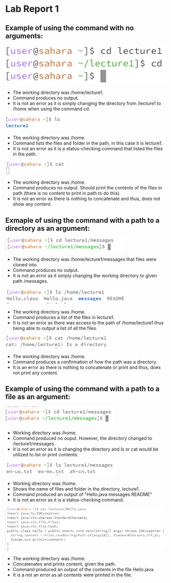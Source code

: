 # Lab Report 1
## Example of using the command with no arguments: 

![Image](cdnoarg.PNG)
- The working directory was /home/lecture1.
- Command produces no output.
- It is not an error as it is simply changing the directory from /lecture1 to /home when using the command cd.

![Image](lsg.PNG)
- The working directory was /home.
- Command lists the files and folder in the path, in this case it is lecture1.
- It is not an error as it is a status-checking command that listed the files in the path.

![Image](catg.PNG)
- The working directory was /home.
- Command produces no output. Should print the contents of the files in path (there is no content to print in path to do this).
- It is not an error as there is nothing to concatenate and thus, does not show any content.
  
## Exmaple of using the command with a path to a directory as an argument: 

![Image](cddirect.PNG)
- The working directory was /home/lecture1/messages that files were cloned into.
- Command produces no output.
- It is not an error as it simply changing the working directory to given path /messages.
  
![Image](lsdirect.PNG) 
- The working directory was /home.
- Command produces a list of the files in lecture1.
- It is not an error as there was access to the path of /home/lecture1 thus being able to output a list of all the files.

![Image](catdirect.PNG) 
- The working directory was /home.
- Command produces a confirmation of how the path was a directory.
- It is an error as there is nothing to concatenate or print and thus, does not print any content.
  
## Example of using the command with a path to a file as an argument: 

![Image](cdpath.PNG)
- Working directory was /home.
- Command produced no ouput. However, the directory changed to /lecture1/messages.
- It is not an error as it is changing the directory and ls or cat would be utilized to list or print contents.
  
![Image](lspath.PNG)
- Working directory was /home.
- Shows the name of files and folder in the directory, lecture1.
- Command produced an output of "Hello.java messages README"
- It is not an error as it is a status-checking command.
  
![Image](catpath.PNG)
- The working directory was /home.
- Concatenates and prints content, given the path.
- Command produced an output of the contents in the file Hello.java.
- It is a not an error as all contents were printed in the file.
